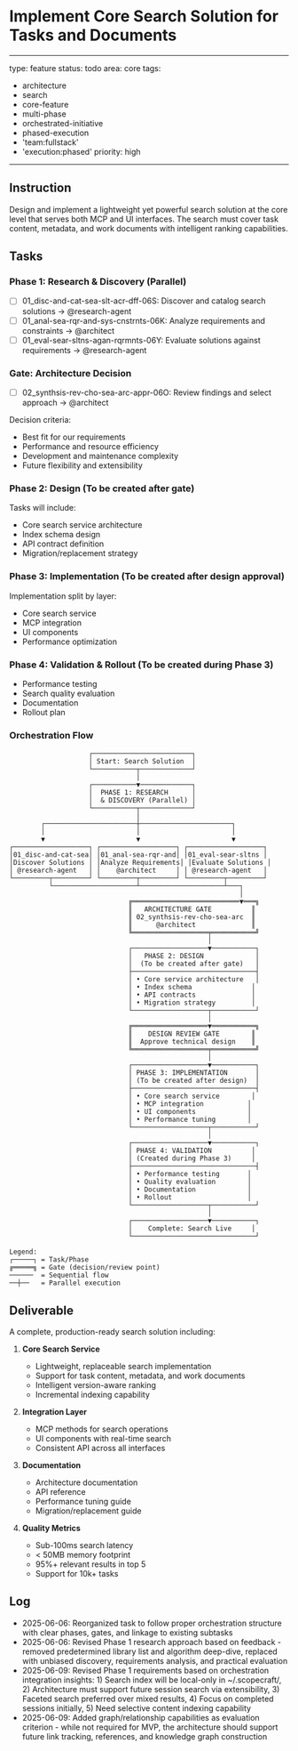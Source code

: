 # Implement Core Search Solution for Tasks and Documents

---
type: feature
status: todo
area: core
tags:
  - architecture
  - search
  - core-feature
  - multi-phase
  - orchestrated-initiative
  - phased-execution
  - 'team:fullstack'
  - 'execution:phased'
priority: high
---


## Instruction
Design and implement a lightweight yet powerful search solution at the core level that serves both MCP and UI interfaces. The search must cover task content, metadata, and work documents with intelligent ranking capabilities.

## Tasks
### Phase 1: Research & Discovery (Parallel)
- [ ] 01_disc-and-cat-sea-slt-acr-dff-06S: Discover and catalog search solutions → @research-agent
- [ ] 01_anal-sea-rqr-and-sys-cnstrnts-06K: Analyze requirements and constraints → @architect
- [ ] 01_eval-sear-sltns-agan-rqrmnts-06Y: Evaluate solutions against requirements → @research-agent

### Gate: Architecture Decision
- [ ] 02_synthsis-rev-cho-sea-arc-appr-06O: Review findings and select approach → @architect

Decision criteria:
- Best fit for our requirements
- Performance and resource efficiency
- Development and maintenance complexity
- Future flexibility and extensibility

### Phase 2: Design (To be created after gate)
Tasks will include:
- Core search service architecture
- Index schema design
- API contract definition
- Migration/replacement strategy

### Phase 3: Implementation (To be created after design approval)
Implementation split by layer:
- Core search service
- MCP integration
- UI components
- Performance optimization

### Phase 4: Validation & Rollout (To be created during Phase 3)
- Performance testing
- Search quality evaluation
- Documentation
- Rollout plan

### Orchestration Flow
```
                    ┌─────────────────────────┐
                    │ Start: Search Solution  │
                    └───────────┬─────────────┘
                                │
                    ┌───────────▼─────────────┐
                    │  PHASE 1: RESEARCH      │
                    │  & DISCOVERY (Parallel) │
                    └───────────┬─────────────┘
                                │
        ┌───────────────────────┼───────────────────────┐
        │                       │                       │
        ▼                       ▼                       ▼
┌───────────────────┐ ┌───────────────────┐ ┌───────────────────┐
│01_disc-and-cat-sea│ │01_anal-sea-rqr-and│ │01_eval-sear-sltns │
│Discover Solutions │ │Analyze Requirements│ │Evaluate Solutions │
│ @research-agent   │ │    @architect     │ │ @research-agent   │
└─────────┬─────────┘ └─────────┬─────────┘ └─────────┬─────────┘
          └─────────────────────┴─────────────────────┴───┐
                                                          │
                              ╔═══════════════════════════▼═══╗
                              ║   ARCHITECTURE GATE          ║
                              ║ 02_synthsis-rev-cho-sea-arc  ║
                              ║      @architect              ║
                              ╚═══════════════════╤═══════════╝
                                                  │
                              ┌───────────────────▼───────────┐
                              │   PHASE 2: DESIGN             │
                              │  (To be created after gate)   │
                              ├───────────────────────────────┤
                              │ • Core service architecture   │
                              │ • Index schema               │
                              │ • API contracts              │
                              │ • Migration strategy         │
                              └───────────────────┬───────────┘
                                                  │
                              ╔═══════════════════▼═══════════╗
                              ║    DESIGN REVIEW GATE        ║
                              ║  Approve technical design    ║
                              ╚═══════════════════╤═══════════╝
                                                  │
                              ┌───────────────────▼───────────┐
                              │ PHASE 3: IMPLEMENTATION       │
                              │ (To be created after design)  │
                              ├───────────────────────────────┤
                              │ • Core search service        │
                              │ • MCP integration           │
                              │ • UI components             │
                              │ • Performance tuning        │
                              └───────────────────┬───────────┘
                                                  │
                              ┌───────────────────▼───────────┐
                              │ PHASE 4: VALIDATION          │
                              │ (Created during Phase 3)     │
                              ├───────────────────────────────┤
                              │ • Performance testing       │
                              │ • Quality evaluation        │
                              │ • Documentation             │
                              │ • Rollout                   │
                              └───────────────────┬───────────┘
                                                  │
                              ┌───────────────────▼───────────┐
                              │    Complete: Search Live     │
                              └───────────────────────────────┘

Legend:
┌─────┐ = Task/Phase
╔═════╗ = Gate (decision/review point)
──────  = Sequential flow
──┼──   = Parallel execution
```

## Deliverable
A complete, production-ready search solution including:

1. **Core Search Service**
   - Lightweight, replaceable search implementation
   - Support for task content, metadata, and work documents
   - Intelligent version-aware ranking
   - Incremental indexing capability

2. **Integration Layer**
   - MCP methods for search operations
   - UI components with real-time search
   - Consistent API across all interfaces

3. **Documentation**
   - Architecture documentation
   - API reference
   - Performance tuning guide
   - Migration/replacement guide

4. **Quality Metrics**
   - Sub-100ms search latency
   - < 50MB memory footprint
   - 95%+ relevant results in top 5
   - Support for 10k+ tasks

## Log
- 2025-06-06: Reorganized task to follow proper orchestration structure with clear phases, gates, and linkage to existing subtasks
- 2025-06-06: Revised Phase 1 research approach based on feedback - removed predetermined library list and algorithm deep-dive, replaced with unbiased discovery, requirements analysis, and practical evaluation
- 2025-06-09: Revised Phase 1 requirements based on orchestration integration insights: 1) Search index will be local-only in ~/.scopecraft/, 2) Architecture must support future session search via extensibility, 3) Faceted search preferred over mixed results, 4) Focus on completed sessions initially, 5) Need selective content indexing capability
- 2025-06-09: Added graph/relationship capabilities as evaluation criterion - while not required for MVP, the architecture should support future link tracking, references, and knowledge graph construction
